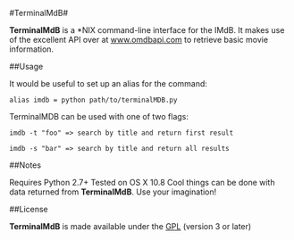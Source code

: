 #TerminalMdB#

**TerminalMdB** is a *NIX command-line interface for the IMdB. It makes use of the excellent API over at www.omdbapi.com to retrieve
basic movie information.

##Usage

It would be useful to set up an alias for the command:

```alias imdb = python path/to/terminalMDB.py```

TerminalMDB can be used with one of two flags:

```imdb -t "foo" => search by title and return first result```

```imdb -s "bar" => search by title and return all results```

##Notes

Requires Python 2.7+
Tested on OS X 10.8
Cool things can be done with data returned from **TerminalMdB**. Use your imagination!

##License

**TerminalMdB** is made available under the [GPL](http://www.gnu.org/licenses/gpl.html) (version 3 or later) 
